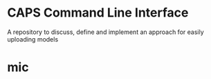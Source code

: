 # CAPS Command Line Interface
A repository to discuss, define and implement an approach for easily uploading models

# mic
